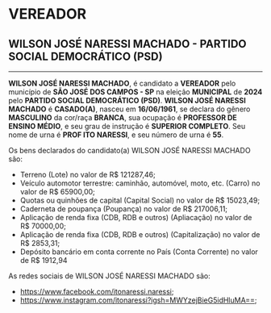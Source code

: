 # VEREADOR
## WILSON JOSÉ NARESSI MACHADO - PARTIDO SOCIAL DEMOCRÁTICO (PSD)
---
**WILSON JOSÉ NARESSI MACHADO**, é candidato a **VEREADOR** pelo município de **SÃO JOSÉ DOS CAMPOS - SP** na eleição **MUNICIPAL** de **2024** pelo **PARTIDO SOCIAL DEMOCRÁTICO (PSD)**.
**WILSON JOSÉ NARESSI MACHADO** é **CASADO(A)**, nasceu em **16/06/1961**, se declara do gênero **MASCULINO** da cor/raça **BRANCA**, sua ocupação é **PROFESSOR DE ENSINO MÉDIO**, e seu grau de instrução é **SUPERIOR COMPLETO**.
Seu nome de urna é **PROF ITO NARESSI**, e seu número de urna é **55**.

Os bens declarados do candidato(a) WILSON JOSÉ NARESSI MACHADO são: 
- Terreno (Lote) no valor de R$ 121287,46;
- Veículo automotor terrestre: caminhão, automóvel, moto, etc. (Carro) no valor de R$ 65900,00;
- Quotas ou quinhões de capital (Capital Social) no valor de R$ 15023,49;
- Caderneta de poupança (Poupança) no valor de R$ 217006,11;
- Aplicação de renda fixa (CDB, RDB e outros) (Apliacação) no valor de R$ 70000,00;
- Aplicação de renda fixa (CDB, RDB e outros) (Capitalização) no valor de R$ 2853,31;
- Depósito bancário em conta corrente no País (Conta Corrente) no valor de R$ 1912,94

As redes sociais de WILSON JOSÉ NARESSI MACHADO são:
- https://www.facebook.com/itonaressi.naressi;
- https://www.instagram.com/itonaressi?igsh=MWYzejBieG5idHluMA==;